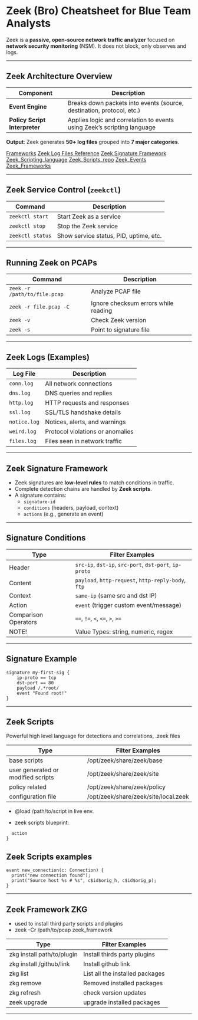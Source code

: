 # Zeek (Bro) Cheatsheet for Blue Team Analysts

Zeek is a **passive, open-source network traffic analyzer** focused on **network security monitoring** (NSM). It does not block, only observes and logs.

---

## Zeek Architecture Overview

| Component                  | Description                                                                 |
|----------------------------|-----------------------------------------------------------------------------|
| **Event Engine**           | Breaks down packets into events (source, destination, protocol, etc.)       |
| **Policy Script Interpreter** | Applies logic and correlation to events using Zeek’s scripting language     |

**Output**: Zeek generates **50+ log files** grouped into **7 major categories**.  

[Frameworks](https://docs.zeek.org/en/master/frameworks/index.html)
[Zeek Log Files Reference](https://docs.zeek.org/en/current/script-reference/log-files.html)
[Zeek Signature Framework](https://docs.zeek.org/en/master/frameworks/signatures.html)
[Zeek_Scripting_language](https://try.bro.org/#/?example=hello)
[Zeek_Scripts_repo](https://docs.zeek.org/en/master/script-reference/scripts.html)
[Zeek_Events](https://docs.zeek.org/en/master/scripts/base/bif/event.bif.zeek.html)
[Zeek_Frameworks](https://packages.zeek.org/)


---

## Zeek Service Control (`zeekctl`)

| Command                  | Description                                  |
|---------------------------|----------------------------------------------|
| `zeekctl start`           | Start Zeek as a service                      |
| `zeekctl stop`            | Stop the Zeek service                        |
| `zeekctl status`          | Show service status, PID, uptime, etc.       |

---

## Running Zeek on PCAPs

| Command                                 | Description                                       |
|------------------------------------------|---------------------------------------------------|
| `zeek -r /path/to/file.pcap`            | Analyze PCAP file                                |
| `zeek -r file.pcap -C`                  | Ignore checksum errors while reading             |
| `zeek -v`                               | Check Zeek version                               |
| `zeek -s`                               | Point to signature file                          |

---

## Zeek Logs (Examples)

| Log File         | Description                              |
|-------------------|------------------------------------------|
| `conn.log`        | All network connections                  |
| `dns.log`         | DNS queries and replies                  |
| `http.log`        | HTTP requests and responses              |
| `ssl.log`         | SSL/TLS handshake details                |
| `notice.log`      | Notices, alerts, and warnings            |
| `weird.log`       | Protocol violations or anomalies         |
| `files.log`       | Files seen in network traffic            |


---

## Zeek Signature Framework

- Zeek signatures are **low-level rules** to match conditions in traffic.
- Complete detection chains are handled by **Zeek scripts**.
- A signature contains:
  - `signature-id`
  - `conditions` (headers, payload, context)
  - `actions` (e.g., generate an event)



---

## Signature Conditions

| Type     | Filter Examples                          |
|----------|-------------------------------------------|
| Header | `src-ip`, `dst-ip`, `src-port`, `dst-port`, `ip-proto` |
| Content | `payload`, `http-request`, `http-reply-body`, `ftp`    |
| Context | `same-ip` (same src and dst IP)         |
| Action | `event` (trigger custom event/message)  |
| Comparison Operators |  `==`, `!=`, `<`, `<=`, `>`, `>=` | 
| NOTE! | Value Types: string, numeric, regex |

---

## Signature Example

```zeek
signature my-first-sig {
    ip-proto == tcp
    dst-port == 80
    payload /.*root/
    event "Found root!"
}
```

---

## Zeek Scripts

Powerful high level language for detections and correlations, .zeek files

| Type     | Filter Examples                          |
|----------|-------------------------------------------|
| base scripts | /opt/zeek/share/zeek/base             |
| user generated or modified scripts | /opt/zeek/share/zeek/site |
| policy related                     | /opt/zeek/share/zeek/policy |
| configuration file                 | /opt/zeek/share/zeek/site/local.zeek |


- @load /path/to/script in live env.

- zeek scripts blueprint:
``` event event_name {
  action
}
```

## Zeek Scripts examples

```
event new_connection(c: Connection) {
  print("new connection found");
  print("Source host %s # %s", c$id$orig_h, c$id$orig_p);
}
```
---

## Zeek Framework ZKG

- used to install third party scripts and plugins
- zeek -Cr /path/to/pcap zeek_framework

| Type     | Filter Examples                          |
|----------|-------------------------------------------|
| zkg install path/to/plugin | Install thirds party plugins |
| zkg install /github/link | Install github link |
| zkg list                 | List all the installed packages |
| zkg remove               | Removed installed packages      |
| zkg refresh              | check version updates           | 
| zeek upgrade             | upgrade installed packages      |

---


